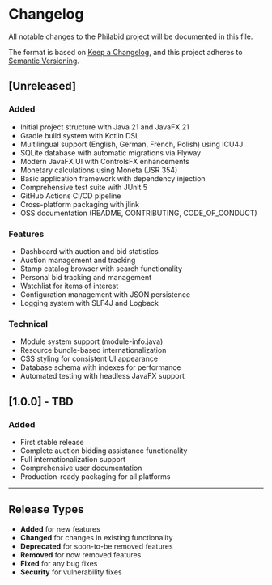 # Changelog

All notable changes to the Philabid project will be documented in this file.

The format is based on [Keep a Changelog](https://keepachangelog.com/en/1.0.0/),
and this project adheres to [Semantic Versioning](https://semver.org/spec/v2.0.0.html).

## [Unreleased]

### Added
- Initial project structure with Java 21 and JavaFX 21
- Gradle build system with Kotlin DSL
- Multilingual support (English, German, French, Polish) using ICU4J
- SQLite database with automatic migrations via Flyway
- Modern JavaFX UI with ControlsFX enhancements
- Monetary calculations using Moneta (JSR 354)
- Basic application framework with dependency injection
- Comprehensive test suite with JUnit 5
- GitHub Actions CI/CD pipeline
- Cross-platform packaging with jlink
- OSS documentation (README, CONTRIBUTING, CODE_OF_CONDUCT)

### Features
- Dashboard with auction and bid statistics
- Auction management and tracking
- Stamp catalog browser with search functionality
- Personal bid tracking and management
- Watchlist for items of interest
- Configuration management with JSON persistence
- Logging system with SLF4J and Logback

### Technical
- Module system support (module-info.java)
- Resource bundle-based internationalization
- CSS styling for consistent UI appearance
- Database schema with indexes for performance
- Automated testing with headless JavaFX support

## [1.0.0] - TBD

### Added
- First stable release
- Complete auction bidding assistance functionality
- Full internationalization support
- Comprehensive user documentation
- Production-ready packaging for all platforms

---

## Release Types

- **Added** for new features
- **Changed** for changes in existing functionality
- **Deprecated** for soon-to-be removed features
- **Removed** for now removed features
- **Fixed** for any bug fixes
- **Security** for vulnerability fixes